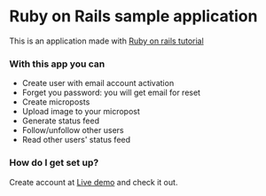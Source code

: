 # Ruby on Rails sample application #

This is an application made with [Ruby on rails tutorial](https://www.railstutorial.org/book/)
### With this app you can ###

* Create user with email account activation
* Forget you password: you will get email for reset
* Create microposts
* Upload image to your micropost
* Generate status feed
* Follow/unfollow other users
* Read other users' status feed

### How do I get set up? ###
Create account at [Live demo](https://morning-cove-2715.herokuapp.com/) and check it out.